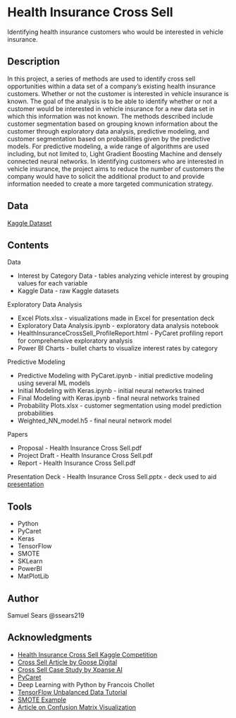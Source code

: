 # Health Insurance Cross Sell

Identifying health insurance customers who would be interested in vehicle insurance.

## Description

In this project, a series of methods are used to identify cross sell opportunities within a data set of a company’s existing health insurance customers. Whether or not the customer is interested in vehicle insurance is known. The goal of the analysis is to be able to identify whether or not a customer would be interested in vehicle insurance for a new data set in which this information was not known. The methods described include customer segmentation based on grouping known information about the customer through exploratory data analysis, predictive modeling, and customer segmentation based on probabilities given by the predictive models. For predictive modeling, a wide range of algorithms are used including, but not limited to, Light Gradient Boosting Machine and densely connected neural networks. In identifying customers who are interested in vehicle insurance, the project aims to reduce the number of customers the company would have to solicit the additional product to and provide information needed to create a more targeted communication strategy.

## Data

[Kaggle Dataset](https://www.kaggle.com/anmolkumar/health-insurance-cross-sell-prediction)

## Contents

Data  
* Interest by Category Data - tables analyzing vehicle interest by grouping values for each variable
* Kaggle Data - raw Kaggle datasets

Exploratory Data Analysis  
* Excel Plots.xlsx - visualizations made in Excel for presentation deck
* Exploratory Data Analysis.ipynb - exploratory data analysis notebook
* HealthInsuranceCrossSell_ProfileReport.html - PyCaret profiling report for comprehensive exploratory analysis
* Power BI Charts - bullet charts to visualize interest rates by category

Predictive Modeling  
* Predictive Modeling with PyCaret.ipynb - initial predictive modeling using several ML models
* Initial Modeling with Keras.ipynb - initial neural networks trained
* Final Modeling with Keras.ipynb - final neural networks trained
* Probability Plots.xlsx - customer segmentation using model prediction probabilities
* Weighted_NN_model.h5 - final neural network model

Papers  
* Proposal - Health Insurance Cross Sell.pdf
* Project Draft - Health Insurance Cross Sell.pdf
* Report - Health Insurance Cross Sell.pdf

Presentation Deck - Health Insurance Cross Sell.pptx - deck used to aid [presentation](https://bellevueuniversity-my.sharepoint.com/:v:/g/personal/spsears_my365_bellevue_edu/ET4pWWapQ6xFv-QUBynM3GQBIy4g0f0PnCs3rl09MumFQQ?e=SPrIOH)  

## Tools
* Python
* PyCaret
* Keras
* TensorFlow
* SMOTE
* SKLearn
* PowerBI
* MatPlotLib


## Author

Samuel Sears @ssears219

## Acknowledgments

* [Health Insurance Cross Sell Kaggle Competition](https://www.kaggle.com/anmolkumar/health-insurance-cross-sell-prediction/)
* [Cross Sell Article by Goose Digital](https://goosedigital.com/media-types/articles/executing-a-successful-cross-sell-strategy/)
* [Cross Sell Case Study by Xpanse AI](https://xpanse.ai/case-studies/predictive-analytics-in-marketing-case-study-2-cross-sell-for-insurance/)
* [PyCaret](https://pycaret.org/compare=models/)
* Deep Learning with Python by Francois Chollet
* [TensorFlow Unbalanced Data Tutorial](https://www.tensorflow.org/tutorials/structured_data/imbalanced_data)
* [SMOTE Example](https://machinelearningmastery.com/smote-oversampling-for-imbalanced-classification/)
* [Article on Confusion Matrix Visualization](https://medium.com/@dtuk81/confusion-matrix-visualization-fc31e3f30fea)
